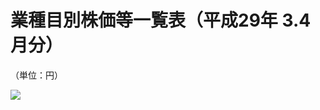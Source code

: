 # 業種目別株価等一覧表（平成29年 $3.4$ 月分）

（単位：円）

![](https://www.nta.go.jp/tmp/38180022-f7d1-4ef9-aa61-b44a6f4d55e4/images/33ab3595be48b87819e5ac326a7362c51865004d391b2c582e706cef0aeadae0.jpg)